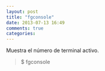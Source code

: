 ```yaml
---
layout: post
title: "fgconsole"
date: 2013-07-13 16:49
comments: true
categories: 
---
```

Muestra el número de terminal activo.

>$ fgconsole


